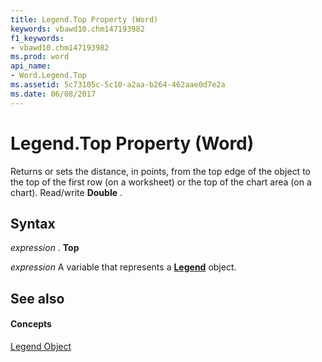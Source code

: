 ```yaml
---
title: Legend.Top Property (Word)
keywords: vbawd10.chm147193982
f1_keywords:
- vbawd10.chm147193982
ms.prod: word
api_name:
- Word.Legend.Top
ms.assetid: 5c73105c-5c10-a2aa-b264-462aae0d7e2a
ms.date: 06/08/2017
---
```



# Legend.Top Property (Word)

Returns or sets the distance, in points, from the top edge of the object to the top of the first row (on a worksheet) or the top of the chart area (on a chart). Read/write **Double** .


## Syntax

 _expression_ . **Top**

 _expression_ A variable that represents a **[Legend](legend-object-word.md)** object.


## See also


#### Concepts


[Legend Object](legend-object-word.md)

